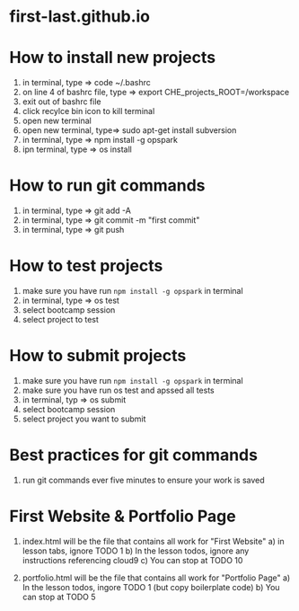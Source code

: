 # first-last.github.io

# How to install new projects
1) in terminal, type => code ~/.bashrc
2) on line 4 of bashrc file, type => export CHE_projects_ROOT=/workspace
3) exit out of bashrc file
4) click recylce bin icon to kill terminal
5) open new terminal
6) open new terminal, type=> sudo apt-get install subversion
7) in terminal, type => npm install -g opspark
8) ipn terminal, type => os install

# How to run git commands
1) in terminal, type => git add -A
2) in terminal, type => git commit -m "first commit"
3) in terminal, type => git push

# How to test projects
1) make sure you have run `npm install -g opspark` in terminal
2) in terminal, type => os test
3) select bootcamp session
4) select project to test

# How to submit projects
1) make sure you have run `npm install -g opspark` in terminal
2) make sure you have run os test and apssed all tests
3) in terminal, typ => os submit
4) select bootcamp session
5) select project you want to submit

# Best practices for git commands
1) run git commands ever five minutes to ensure your work is saved

# First Website & Portfolio Page
1) index.html will be the file that contains all work for "First Website"
    a) in lesson tabs, ignore TODO 1
    b) In the lesson todos, ignore any instructions referencing cloud9
    c) You can stop at TODO 10

2) portfolio.html will be the file that contains all work for "Portfolio Page"
    a) In the lesson todos, ingore TODO 1 (but copy boilerplate code)
    b) You can stop at TODO 5
